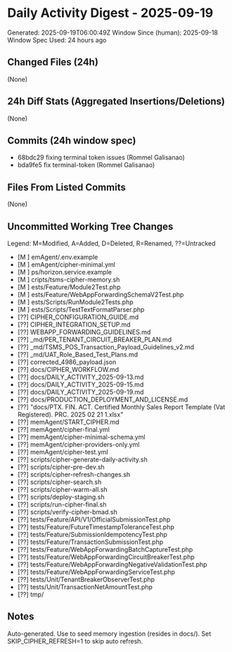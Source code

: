 # Daily Activity Digest - 2025-09-19
Generated: 2025-09-19T06:00:49Z
Window Since (human): 2025-09-18
Window Spec Used: 24 hours ago

## Changed Files (24h)
(None)

## 24h Diff Stats (Aggregated Insertions/Deletions)
(None)

## Commits (24h window spec)
- 68bdc29 fixing terminal token issues (Rommel Galisanao)
- bda9fe5 fix terminal-token (Rommel Galisanao)

## Files From Listed Commits
(None)

## Uncommitted Working Tree Changes
Legend: M=Modified, A=Added, D=Deleted, R=Renamed, ??=Untracked
- [M ] emAgent/.env.example
- [M ] emAgent/cipher-minimal.yml
- [M ] ps/horizon.service.example
- [M ] cripts/tsms-cipher-memory.sh
- [M ] ests/Feature/Module2Test.php
- [M ] ests/Feature/WebAppForwardingSchemaV2Test.php
- [M ] ests/Scripts/RunModule2Tests.php
- [M ] ests/Scripts/TestTextFormatParser.php
- [??] CIPHER_CONFIGURATION_GUIDE.md
- [??] CIPHER_INTEGRATION_SETUP.md
- [??] WEBAPP_FORWARDING_GUIDELINES.md
- [??] _md/PER_TENANT_CIRCUIT_BREAKER_PLAN.md
- [??] _md/TSMS_POS_Transaction_Payload_Guidelines_v2.md
- [??] _md/UAT_Role_Based_Test_Plans.md
- [??] corrected_4986_payload.json
- [??] docs/CIPHER_WORKFLOW.md
- [??] docs/DAILY_ACTIVITY_2025-09-13.md
- [??] docs/DAILY_ACTIVITY_2025-09-15.md
- [??] docs/DAILY_ACTIVITY_2025-09-19.md
- [??] docs/PRODUCTION_DEPLOYMENT_AND_LICENSE.md
- [??] "docs/PTX. FIN. ACT. Certified Monthly Sales Report Template (Vat Registered). PRC. 2025 02 21 1.xlsx"
- [??] memAgent/START_CIPHER.md
- [??] memAgent/cipher-final.yml
- [??] memAgent/cipher-minimal-schema.yml
- [??] memAgent/cipher-providers-only.yml
- [??] memAgent/cipher-test.yml
- [??] scripts/cipher-generate-daily-activity.sh
- [??] scripts/cipher-pre-dev.sh
- [??] scripts/cipher-refresh-changes.sh
- [??] scripts/cipher-search.sh
- [??] scripts/cipher-warm-all.sh
- [??] scripts/deploy-staging.sh
- [??] scripts/run-cipher-final.sh
- [??] scripts/verify-cipher-bmad.sh
- [??] tests/Feature/API/V1/OfficialSubmissionTest.php
- [??] tests/Feature/FutureTimestampToleranceTest.php
- [??] tests/Feature/SubmissionIdempotencyTest.php
- [??] tests/Feature/TransactionSubmissionTest.php
- [??] tests/Feature/WebAppForwardingBatchCaptureTest.php
- [??] tests/Feature/WebAppForwardingCircuitBreakerTest.php
- [??] tests/Feature/WebAppForwardingNegativeValidationTest.php
- [??] tests/Feature/WebAppForwardingServiceTest.php
- [??] tests/Unit/TenantBreakerObserverTest.php
- [??] tests/Unit/TransactionNetAmountTest.php
- [??] tmp/

## Notes
Auto-generated. Use to seed memory ingestion (resides in docs/). Set SKIP_CIPHER_REFRESH=1 to skip auto refresh.
